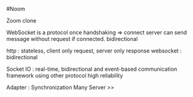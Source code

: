 #Noom

Zoom clone

WebSocket is a protocol
once handshaking => connect
server can send message without request if connected.
bidirectional

http : stateless, client only request, server only response
websocket : bidirectional 

Socket IO : real-time, bidirectional and event-based communication framework
using other protocol 
high reliability

Adapter : Synchronization
Many Server >>  

